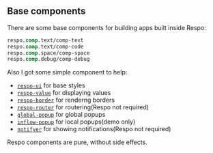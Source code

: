 
## Base components

There are some base components for building apps built inside Respo:

```clojure
respo.comp.text/comp-text
respo.comp.text/comp-code
respo.comp.space/comp-space
respo.comp.debug/comp-debug
```

Also I got some simple component to help:

* [`respo-ui`](http://github.com/Respo/respo-ui) for base styles
* [`respo-value`](https://github.com/Respo/respo-value) for displaying values
* [`respo-border`](https://github.com/Respo/respo-border) for renderng borders
* [`respo-router`](https://github.com/Respo/respo-router) for routering(Respo not required)
* [`global-popup`](https://github.com/Respo/global-popup) for global popups
* [`inflow-popup`](https://github.com/Respo/inflow-popup) for local popups(demo only)
* [`notifyer`](https://github.com/Respo/notifier) for showing notifications(Respo not required)

Respo components are pure, without side effects.
